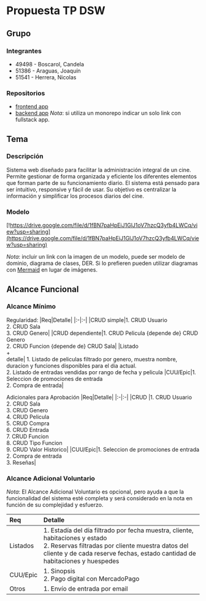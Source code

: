 # Propuesta TP DSW

## Grupo
### Integrantes
* 49498 - Boscarol, Candela
* 51386 - Araguas, Joaquín
* 51541 - Herrera, Nicolas

### Repositorios
* [frontend app](http://hyperlinkToGihubOrGitlab)
* [backend app](http://hyperlinkToGihubOrGitlab)
*Nota*: si utiliza un monorepo indicar un solo link con fullstack app.

## Tema
### Descripción
Sistema web diseñado para facilitar la administración integral de un cine. Permite gestionar de forma organizada y eficiente los diferentes elementos que forman parte de su funcionamiento diario. El sistema está pensado para ser intuitivo, responsive y fácil de usar. Su objetivo es centralizar la información y simplificar los procesos diarios del cine.


### Modelo
[!https://drive.google.com/file/d/1fBN7paHpEiJ1GlJ1oV7hzcQ3yfb4LWCq/view?usp=sharing](https://drive.google.com/file/d/1fBN7paHpEiJ1GlJ1oV7hzcQ3yfb4LWCq/view?usp=sharing)

*Nota*: incluir un link con la imagen de un modelo, puede ser modelo de dominio, diagrama de clases, DER. Si lo prefieren pueden utilizar diagramas con [Mermaid](https://mermaid.js.org) en lugar de imágenes.

## Alcance Funcional 

### Alcance Mínimo

Regularidad:
|Req|Detalle|
|:-|:-|
|CRUD simple|1. CRUD Usuario<br>2. CRUD Sala<br>3. CRUD Genero|
|CRUD dependiente|1. CRUD Pelicula {depende de} CRUD Genero<br>2. CRUD Funcion {depende de} CRUD Sala|
|Listado<br>+<br>detalle| 1. Listado de peliculas filtrado por genero, muestra nombre, duracion y funciones disponibles para el dia actual. <br> 2. Listado de entradas vendidas por rango de fecha y pelicula 
|CUU/Epic|1. Seleccion de promociones de entrada<br>2. Compra de entrada|


Adicionales para Aprobación
|Req|Detalle|
|:-|:-|
|CRUD |1. CRUD Usuario<br>2. CRUD Sala<br>3. CRUD Genero<br>4. CRUD Pelicula<br>5. CRUD Compra<br>6. CRUD Entrada<br>7. CRUD Funcion<br>8. CRUD Tipo Funcion<br>9. CRUD Valor Historico|
|CUU/Epic|1. Seleccion de promociones de entrada<br>2. Compra de entrada<br> 3. Reseñas|



### Alcance Adicional Voluntario

*Nota*: El Alcance Adicional Voluntario es opcional, pero ayuda a que la funcionalidad del sistema esté completa y será considerado en la nota en función de su complejidad y esfuerzo.

|Req|Detalle|
|:-|:-|
|Listados |1. Estadía del día filtrado por fecha muestra, cliente, habitaciones y estado <br>2. Reservas filtradas por cliente muestra datos del cliente y de cada reserve fechas, estado cantidad de habitaciones y huespedes|
|CUU/Epic|1. Sinopsis<br>2. Pago digital con MercadoPago|
|Otros|1. Envío de entrada por email|

